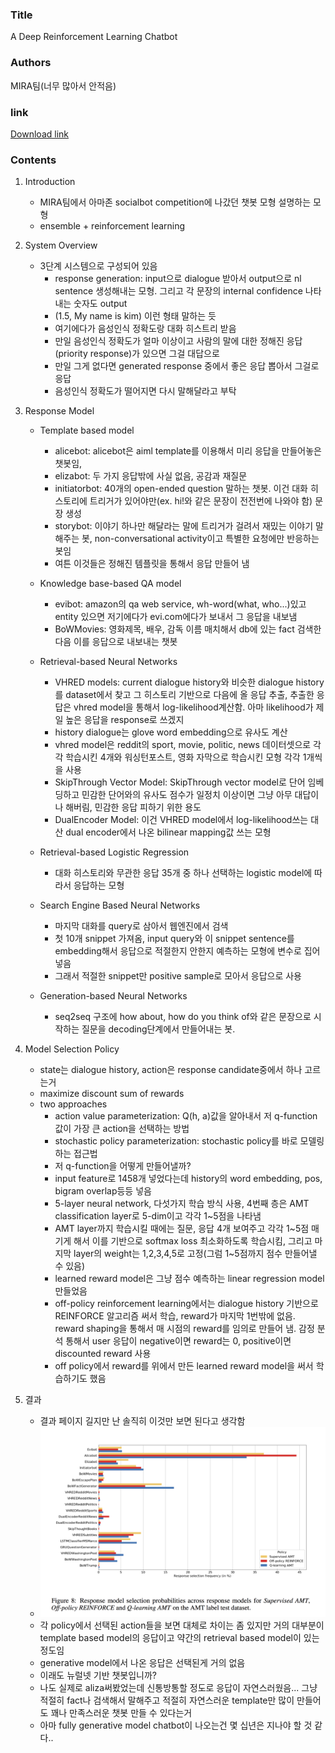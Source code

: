 ### Title
A Deep Reinforcement Learning Chatbot

### Authors
MIRA팀(너무 많아서 안적음)

### link
[Download link](https://arxiv.org/pdf/1709.02349.pdf)

### Contents
1. Introduction
    - MIRA팀에서 아마존 socialbot competition에 나갔던 챗봇 모형 설명하는 모형
    - ensemble + reinforcement learning

1. System Overview
    - 3단계 시스템으로 구성되어 있음
        - response generation: input으로 dialogue 받아서 output으로 nl sentence 생성해내는 모형. 그리고 각 문장의 internal confidence 나타내는 숫자도 output
        - (1.5, My name is kim) 이런 형태 말하는 듯
        - 여기에다가 음성인식 정확도랑 대화 히스트리 받음
        - 만일 음성인식 정확도가 얼마 이상이고 사람의 말에 대한 정해진 응답(priority response)가 있으면 그걸 대답으로
        - 만일 그게 없다면 generated response 중에서 좋은 응답 뽑아서 그걸로 응답
        - 음성인식 정확도가 떨어지면 다시 말해달라고 부탁

1. Response Model
    - Template based model
        - alicebot: alicebot은 aiml template를 이용해서 미리 응답을 만들어놓은 챗봇임, 
        - elizabot: 두 가지 응답밖에 사실 없음, 공감과 재질문
        - initiatorbot: 40개의 open-ended question 말하는 챗봇. 이건 대화 히스토리에 트리거가 있어야만(ex. hi!와 같은 문장이 전전번에 나와야 함) 문장 생성
        - storybot: 이야기 하나만 해달라는 말에 트리거가 걸려서 재밌는 이야기 말해주는 봇, non-conversational activity이고 특별한 요청에만 반응하는 봇임
        - 여튼 이것들은 정해진 템플릿을 통해서 응답 만들어 냄
        
    - Knowledge base-based QA model
        - evibot: amazon의 qa web service, wh-word(what, who...)있고 entity 있으면 저기에다가 evi.com에다가 보내서 그 응답을 내보냄
        - BoWMovies: 영화제목, 배우, 감독 이름 매치해서 db에 있는 fact 검색한 다음 이를 응답으로 내보내는 챗봇
    
    - Retrieval-based Neural Networks
        - VHRED models: current dialogue history와 비슷한 dialogue history를 dataset에서 찾고 그 히스토리 기반으로 다음에 올 응답 추출, 추출한 응답은 vhred model을 통해서 log-likelihood계산함. 아마 likelihood가 제일 높은 응답을 response로 쓰겠지
        - history dialogue는 glove word embedding으로 유사도 계산
        - vhred model은 reddit의 sport, movie, politic, news 데이터셋으로 각각 학습시킨 4개와 워싱턴포스트, 영화 자막으로 학습시킨 모형 각각 1개씩을 사용
        - SkipThrough Vector Model: SkipThrough vector model로 단어 임베딩하고 민감한 단어와의 유사도 점수가 일정치 이상이면 그냥 아무 대답이나 해버림, 민감한 응답 피하기 위한 용도
        - DualEncoder Model: 이건 VHRED model에서 log-likelihood쓰는 대산 dual encoder에서 나온 bilinear mapping값 쓰는 모형
        
    - Retrieval-based Logistic Regression
        - 대화 히스토리와 무관한 응답 35개 중 하나 선택하는 logistic model에 따라서 응답하는 모형
        
    - Search Engine Based Neural Networks
        - 마지막 대화를 query로 삼아서 웹엔진에서 검색
        - 첫 10개 snippet 가져옴, input query와 이 snippet sentence를 embedding해서 응답으로 적절한지 안한지 예측하는 모형에 변수로 집어넣음
        - 그래서 적절한 snippet만 positive sample로 모아서 응답으로 사용
        
    - Generation-based Neural Networks
        - seq2seq 구조에 how about, how do you think of와 같은 문장으로 시작하는 질문을 decoding단계에서 만들어내는 봇.
        
1. Model Selection Policy
    - state는 dialogue history, action은 response candidate중에서 하나 고르는거
    - maximize discount sum of rewards
    - two approaches
        - action value parameterization: Q(h, a)값을 알아내서 저 q-function값이 가장 큰 action을 선택하는 방법
        - stochastic policy parameterization: stochastic policy를 바로 모델링하는 접근법
        - 저 q-function을 어떻게 만들어낼까?
        - input feature로 1458개 넣었다는데 history의 word embedding, pos, bigram overlap등등 넣음
        - 5-layer neural network, 다섯가지 학습 방식 사용, 4번째 층은 AMT classification layer로 5-dim이고 각각 1~5점을 나타냄
        - AMT layer까지 학습시킬 때에는 질문, 응답 4개 보여주고 각각 1~5점 매기게 해서 이를 기반으로 softmax loss 최소화하도록 학습시킴, 그리고 마지막 layer의 weight는 1,2,3,4,5로 고정(그럼 1~5점까지 점수 만들어낼 수 있음)
        - learned reward model은 그냥 점수 예측하는 linear regression model 만들었음
        - off-policy reinforcement learning에서는 dialogue history 기반으로 REINFORCE 알고리즘 써서 학습, reward가 마지막 1번밖에 없음. reward shaping을 통해서 매 시점의 reward를 임의로 만들어 냄. 감정 분석 통해서 user 응답이 negative이면 reward는 0, positive이면 discounted reward 사용
        - off policy에서 reward를 위에서 만든 learned reward model을 써서 학습하기도 했음

1. 결과
    - 결과 페이지 길지만 난 솔직히 이것만 보면 된다고 생각함
    - ![image](../image/171007.png)
    - 각 policy에서 선택된 action들을 보면 대체로 차이는 좀 있지만 거의 대부분이 template based model의 응답이고 약간의 retrieval based model이 있는 정도임
    - generative model에서 나온 응답은 선택된게 거의 없음
    - 이래도 뉴럴넷 기반 챗봇입니까?
    - 나도 실제로 aliza써봤었는데 신통방통할 정도로 응답이 자연스러웠음... 그냥 적절히 fact나 검색해서 말해주고 적절히 자연스러운 template만 많이 만들어도 꽤나 만족스러운 챗봇 만들 수 있다는거
    - 아마 fully generative model chatbot이 나오는건 몇 십년은 지나야 할 것 같다..